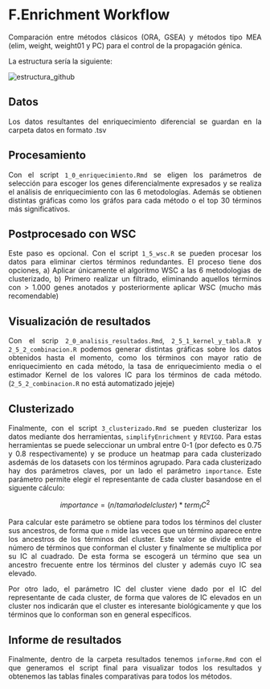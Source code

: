 <div align="justify">
  
# F.Enrichment Workflow


Comparación entre métodos clásicos (ORA, GSEA) y métodos tipo MEA (elim, weight, weight01 y PC) para el control de la propagación génica.

La estructura sería la siguiente:

![estructura_github](https://user-images.githubusercontent.com/79335017/171916610-2afc18ea-daec-40dc-9790-69cb1df1d253.svg)


## Datos
Los datos resultantes del enriquecimiento diferencial se guardan en la carpeta datos en formato .tsv

## Procesamiento

Con el script `1_0_enriquecimiento.Rmd` se eligen los parámetros de selección para escoger los genes diferencialmente expresados y se realiza el análisis de enriquecimiento con las 6 metodologías. Además se obtienen distintas gráficas como los gráfos para cada método o el top 30 términos más significativos.


## Postprocesado con WSC

Este paso es opcional. Con el script `1_5_wsc.R` se pueden procesar los datos para eliminar ciertos términos redundantes. El proceso tiene dos opciones, a) Aplicar únicamente el algoritmo WSC a las 6 metodologias de clusterizado, b) Primero realizar un filtrado, eliminando aquellos términos con > 1.000 genes anotados y posteriormente aplicar WSC (mucho más recomendable)

## Visualización de resultados

Con el scrip `2_0_analisis_resultados.Rmd`, `2_5_1_kernel_y_tabla.R` y `2_5_2_combinacion.R` podemos generar distintas gráficas sobre los datos obtenidos hasta el momento, como los términos con mayor ratio de enriquecimiento en cada método, la tasa de enriquecimiento media o el estimador Kernel de los valores IC para los términos de cada método. (`2_5_2_combinacion.R` no está automatizado jejeje)

## Clusterizado

Finalmente, con el script `3_clusterizado.Rmd` se pueden clusterizar los datos mediante dos herramientas, `simplifyEnrichment` y `REVIGO`. Para estas herramientas se puede seleccionar un umbral entre 0-1 (por defecto es 0.75 y 0.8 respectivamente) y se produce un heatmap para cada clusterizado asdemás de los datasets con los términos agrupado. Para cada clusterizado hay dos parámetros claves, por un lado el parámetro `importance`. Este parámetro permite elegir el representante de cada cluster basandose en el siguente cálculo:

$$
importance = (n/tamaño del cluster) * term_IC^2
$$

Para calcular este parámetro se obtiene para todos los términos del cluster sus ancestros, de forma que `n` mide las veces que un término aparece entre los ancestros de los términos del cluster. Este valor se divide entre el número de términos que conforman el cluster y finalmente se multiplica por su IC al cuadrado. De esta forma se escogerá un término que sea un ancestro frecuente entre los términos del cluster y además cuyo IC sea elevado.

Por otro lado, el parámetro IC del cluster viene dado por el IC del representante de cada cluster, de forma que valores de IC elevados en un cluster nos indicarán que el cluster es interesante biológicamente y que los términos que lo conforman son en general específicos.

## Informe de resultados

Finalmente, dentro de la carpeta resultados tenemos `informe.Rmd` con el que generamos el script final para visualizar todos los resultados y obtenemos las tablas finales comparativas para todos los métodos.
